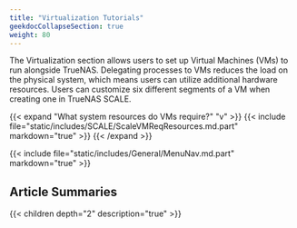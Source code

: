 ```yaml
---
title: "Virtualization Tutorials"
geekdocCollapseSection: true
weight: 80
---
```


The Virtualization section allows users to set up Virtual Machines (VMs) to run alongside TrueNAS. Delegating processes to VMs reduces the load on the physical system, which means users can utilize additional hardware resources. Users can customize six different segments of a VM when creating one in TrueNAS SCALE.

{{< expand "What system resources do VMs require?" "v" >}}
{{< include file="static/includes/SCALE/ScaleVMReqResources.md.part" markdown="true" >}}
{{< /expand >}}

{{< include file="static/includes/General/MenuNav.md.part" markdown="true" >}}

## Article Summaries

{{< children depth="2" description="true" >}}